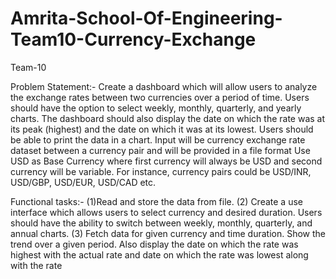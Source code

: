# Amrita-School-Of-Engineering-Team10-Currency-Exchange

Team-10

Problem Statement:-
Create a dashboard which will allow users to analyze the exchange rates between two currencies 
over a period of time. Users should have the option to select weekly, monthly, quarterly, and yearly 
charts. The dashboard should also display the date on which the rate was at its peak (highest) and 
the date on which it was at its lowest. Users should be able to print the data in a chart. Input will be 
currency exchange rate dataset between a currency pair and will be provided in a file format
Use USD as Base Currency where first currency will always be USD and second currency will be 
variable. For instance, currency pairs could be USD/INR, USD/GBP, USD/EUR, USD/CAD etc.

Functional tasks:-
(1)Read and store the data from file. (2) Create a use interface which allows users to select currency and desired duration. Users 
should have the ability to switch between weekly, monthly, quarterly, and annual charts. 
(3) Fetch data for given currency and time duration. Show the trend over a given period. Also 
display the date on which the rate was highest with the actual rate and date on which the 
rate was lowest along with the rate
